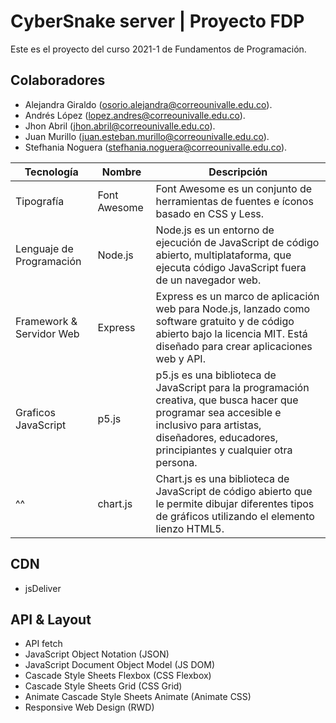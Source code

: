 # CyberSnake server | Proyecto FDP

Este es el proyecto del curso 2021-1 de Fundamentos de Programación.

## Colaboradores
- Alejandra Giraldo (osorio.alejandra@correounivalle.edu.co).
- Andrés López (lopez.andres@correounivalle.edu.co).
- Jhon Abril (jhon.abril@correounivalle.edu.co).
- Juan Murillo (juan.esteban.murillo@correounivalle.edu.co).
- Stefhania Noguera (stefhania.noguera@correounivalle.edu.co).


| Tecnología | Nombre | Descripción |
| --- | -- | - |
| Tipografía | Font Awesome | Font Awesome es un conjunto de herramientas de fuentes e íconos basado en CSS y Less. |
| Lenguaje de Programación | Node.js | Node.js es un entorno de ejecución de JavaScript de código abierto, multiplataforma, que ejecuta código JavaScript fuera de un navegador web. |
| Framework & Servidor Web | Express | Express es un marco de aplicación web para Node.js, lanzado como software gratuito y de código abierto bajo la licencia MIT. Está diseñado para crear aplicaciones web y API. |
| Graficos JavaScript | p5.js | p5.js es una biblioteca de JavaScript para la programación creativa, que busca hacer que programar sea accesible e inclusivo para artistas, diseñadores, educadores, principiantes y cualquier otra persona. |
| ^^ | chart.js | Chart.js es una biblioteca de JavaScript de código abierto que le permite dibujar diferentes tipos de gráficos utilizando el elemento lienzo HTML5. |


## CDN
- jsDeliver

## API & Layout
- API fetch
- JavaScript Object Notation (JSON)
- JavaScript Document Object Model (JS DOM)
- Cascade Style Sheets Flexbox (CSS Flexbox)
- Cascade Style Sheets Grid (CSS Grid)
- Animate Cascade Style Sheets Animate (Animate CSS)
- Responsive Web Design (RWD)